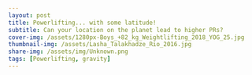 ```yaml
---
layout: post
title: Powerlifting... with some latitude!
subtitle: Can your location on the planet lead to higher PRs?
cover-img: /assets/1280px-Boys_+82_kg_Weightlifting_2018_YOG_25.jpg
thumbnail-img: /assets/Lasha_Talakhadze_Rio_2016.jpg
share-img: /assets/img/Unknown.png
tags: [Powerlifting, gravity]
---
```

